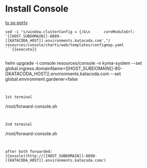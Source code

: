 # Install Console


[tu so porty](http://[[HOST_SUBDOMAIN]]-[[KATACODA_HOST]].environments.katacoda.com)


```
sed -i "s/window.clusterConfig = {/&\n      coreModuleUrl: '[[HOST_SUBDOMAIN]]-8889-[[KATACODA_HOST]].environments.katacoda.com',"/ resources/console/charts/web/templates/configmap.yaml
```{{execute}}


```
helm upgrade -i console resources/console -n kyma-system --set global.ingress.domainName=[[HOST_SUBDOMAIN]]-80-[[KATACODA_HOST]].environments.katacoda.com --set global.environment.gardener=false
```{{execute}}


1st terminal
```
/root/forward-console.sh
```{{execute}}


2nd terminal
```
/root/forward-console.sh
```{{execute #2}}


after both forwarded:
[Console](http://[[HOST_SUBDOMAIN]]-8890-[[KATACODA_HOST]].environments.katacoda.com/)


